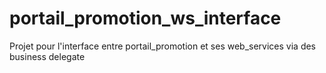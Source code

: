 # portail_promotion_ws_interface
Projet pour l'interface entre portail_promotion et ses web_services via des business delegate
